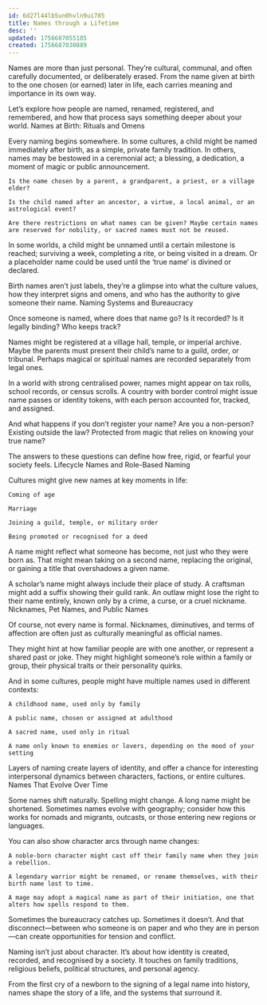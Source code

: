 ```yaml
---
id: 6d27l44lb5un0hvln9ui785
title: Names through a Lifetime
desc: ''
updated: 1756687055185
created: 1756687030889
---
```


Names are more than just personal. They’re cultural, communal, and often carefully documented, or deliberately erased. From the name given at birth to the one chosen (or earned) later in life, each carries meaning and importance in its own way.

Let’s explore how people are named, renamed, registered, and remembered, and how that process says something deeper about your world.
Names at Birth: Rituals and Omens

Every naming begins somewhere. In some cultures, a child might be named immediately after birth, as a simple, private family tradition. In others, names may be bestowed in a ceremonial act; a blessing, a dedication, a moment of magic or public announcement.

    Is the name chosen by a parent, a grandparent, a priest, or a village elder?

    Is the child named after an ancestor, a virtue, a local animal, or an astrological event?

    Are there restrictions on what names can be given? Maybe certain names are reserved for nobility, or sacred names must not be reused.

In some worlds, a child might be unnamed until a certain milestone is reached; surviving a week, completing a rite, or being visited in a dream. Or a placeholder name could be used until the ‘true name’ is divined or declared.

Birth names aren’t just labels, they’re a glimpse into what the culture values, how they interpret signs and omens, and who has the authority to give someone their name.
Naming Systems and Bureaucracy

Once someone is named, where does that name go? Is it recorded? Is it legally binding? Who keeps track?

Names might be registered at a village hall, temple, or imperial archive. Maybe the parents must present their child’s name to a guild, order, or tribunal. Perhaps magical or spiritual names are recorded separately from legal ones.

In a world with strong centralised power, names might appear on tax rolls, school records, or census scrolls. A country with border control might issue name passes or identity tokens, with each person accounted for, tracked, and assigned.

And what happens if you don’t register your name? Are you a non-person? Existing outside the law? Protected from magic that relies on knowing your true name?

The answers to these questions can define how free, rigid, or fearful your society feels.
Lifecycle Names and Role-Based Naming

Cultures might give new names at key moments in life:

    Coming of age

    Marriage

    Joining a guild, temple, or military order

    Being promoted or recognised for a deed

A name might reflect what someone has become, not just who they were born as. That might mean taking on a second name, replacing the original, or gaining a title that overshadows a given name.

A scholar’s name might always include their place of study. A craftsman might add a suffix showing their guild rank. An outlaw might lose the right to their name entirely, known only by a crime, a curse, or a cruel nickname.
Nicknames, Pet Names, and Public Names

Of course, not every name is formal. Nicknames, diminutives, and terms of affection are often just as culturally meaningful as official names.

They might hint at how familiar people are with one another, or represent a shared past or joke. They might highlight someone’s role within a family or group, their physical traits or their personality quirks.

And in some cultures, people might have multiple names used in different contexts:

    A childhood name, used only by family

    A public name, chosen or assigned at adulthood

    A sacred name, used only in ritual

    A name only known to enemies or lovers, depending on the mood of your setting

Layers of naming create layers of identity, and offer a chance for interesting interpersonal dynamics between characters, factions, or entire cultures.
Names That Evolve Over Time

Some names shift naturally. Spelling might change. A long name might be shortened. Sometimes names evolve with geography; consider how this works for nomads and migrants, outcasts, or those entering new regions or languages.

You can also show character arcs through name changes:

    A noble-born character might cast off their family name when they join a rebellion.

    A legendary warrior might be renamed, or rename themselves, with their birth name lost to time.

    A mage may adopt a magical name as part of their initiation, one that alters how spells respond to them.

Sometimes the bureaucracy catches up. Sometimes it doesn’t. And that disconnect—between who someone is on paper and who they are in person—can create opportunities for tension and conflict.

Naming isn’t just about character. It’s about how identity is created, recorded, and recognised by a society. It touches on family traditions, religious beliefs, political structures, and personal agency.

From the first cry of a newborn to the signing of a legal name into history, names shape the story of a life, and the systems that surround it.